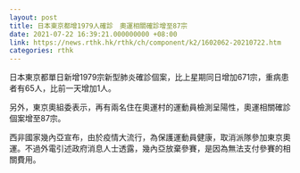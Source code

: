 ```yaml
---
layout: post
title: 日本東京都增1979人確診　奧運相關確診增至87宗
date: 2021-07-22 16:39:21.000000000 +08:00
link: https://news.rthk.hk/rthk/ch/component/k2/1602062-20210722.htm
categories: rthk
---
```


日本東京都單日新增1979宗新型肺炎確診個案，比上星期同日增加671宗，重病患者有65人，比前一天增加1人。

另外，東京奧組委表示，再有兩名住在奧運村的運動員檢測呈陽性，奧運相關確診個案增至87宗。

西非國家幾內亞宣布，由於疫情大流行，為保護運動員健康，取消派隊參加東京奧運。不過外電引述政府消息人士透露，幾內亞放棄參賽，是因為無法支付參賽的相關費用。
